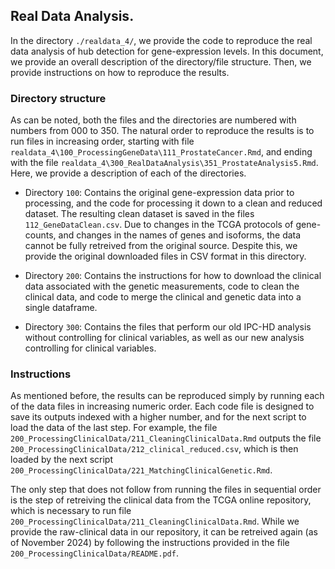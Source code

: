 ## Real Data Analysis.

In the directory <code>./realdata_4/</code>, we provide the code to reproduce the real data analysis of hub detection for gene-expression levels. In this document, we provide an overall description of the directory/file structure. Then, we provide instructions on how to reproduce the results.

### Directory structure

As can be noted, both the files and the directories are numbered with numbers from 000 to 350. The natural order to reproduce the results is to run files in increasing order, starting with file <code>realdata_4\100_ProcessingGeneData\111_ProstateCancer.Rmd</code>, and ending with the file <code>realdata_4\300_RealDataAnalysis\351_ProstateAnalysis5.Rmd</code>. Here, we provide a description of each of the directories.

- Directory <code>100</code>: Contains the original gene-expression data prior to processing, and the code for processing it down to a clean and reduced dataset. The resulting clean dataset is saved in the files <code>112_GeneDataClean.csv</code>. Due to changes in the TCGA protocols of gene-counts, and changes in the names of genes and isoforms, the data cannot be fully retreived from the original source. Despite this, we provide the original downloaded files in CSV format in this directory.

- Directory <code>200</code>: Contains the instructions for how to download the clinical data associated with the genetic measurements, code to clean the clinical data, and code to merge the clinical and genetic data into a single dataframe.  

- Directory <code>300</code>: Contains the files that perform our old IPC-HD analysis without controlling for clinical variables, as well as our new analysis controlling for clinical variables.  

### Instructions

As mentioned before, the results can be reproduced simply by running each of the data files in increasing numeric order. Each code file is designed to save its outputs indexed with a higher number, and for the next script to load the data of the last step. For example, the file <code>200_ProcessingClinicalData/211_CleaningClinicalData.Rmd</code> outputs the file <code>200_ProcessingClinicalData/212_clinical_reduced.csv</code>, which is then loaded by the next script <code>200_ProcessingClinicalData/221_MatchingClinicalGenetic.Rmd</code>. 

The only step that does not follow from running the files in sequential order is the step of retreiving the clinical data from the TCGA online repository, which is necessary to run file <code>200_ProcessingClinicalData/211_CleaningClinicalData.Rmd</code>. While we provide the raw-clinical data in our repository, it can be retreived again (as of November 2024) by following the instructions provided in the file <code>200_ProcessingClinicalData/README.pdf</code>. 